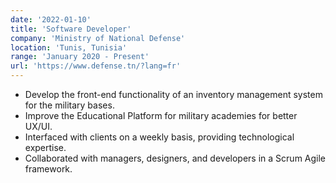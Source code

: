 ```yaml
---
date: '2022-01-10'
title: 'Software Developer'
company: 'Ministry of National Defense'
location: 'Tunis, Tunisia'
range: 'January 2020 - Present'
url: 'https://www.defense.tn/?lang=fr'
---
```


- Develop the front-end functionality of an inventory management system for the
  military bases.
- Improve the Educational Platform for military academies for better UX/UI.
- Interfaced with clients on a weekly basis, providing technological expertise.
- Collaborated with managers, designers, and developers in a Scrum Agile framework.
